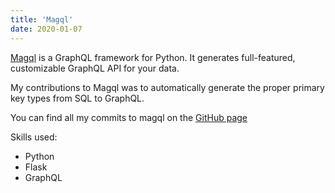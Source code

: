 ```yaml
---
title: 'Magql'
date: 2020-01-07
---
```


[Magql](https://github.com/autoinvent/magql) is a GraphQL framework for Python. It generates full-featured, customizable
GraphQL API for your data.

My contributions to Magql was to automatically generate the proper primary key types from SQL to GraphQL.

You can find all my commits to magql on the [GitHub page](https://github.com/autoinvent/magql/commits?author=biehlerj)

Skills used:

- Python
- Flask
- GraphQL
